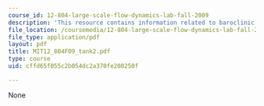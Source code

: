 ```yaml
---
course_id: 12-804-large-scale-flow-dynamics-lab-fall-2009
description: 'This resource contains information related to baroclinic instability. '
file_location: /coursemedia/12-804-large-scale-flow-dynamics-lab-fall-2009/cffd65f055c2b054dc2a370fe208250f_MIT12_804F09_tank2.pdf
file_type: application/pdf
layout: pdf
title: MIT12_804F09_tank2.pdf
type: course
uid: cffd65f055c2b054dc2a370fe208250f

---
```

None